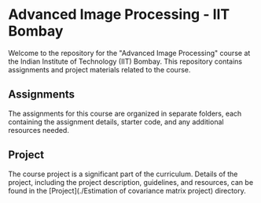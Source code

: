 # Advanced Image Processing - IIT Bombay

Welcome to the repository for the "Advanced Image Processing" course at the Indian Institute of Technology (IIT) Bombay. This repository contains assignments and project materials related to the course.

## Assignments

The assignments for this course are organized in separate folders, each containing the assignment details, starter code, and any additional resources needed. 

## Project

The course project is a significant part of the curriculum. Details of the project, including the project description, guidelines, and resources, can be found in the [Project](./Estimation of covariance matrix project) directory.
